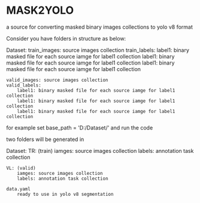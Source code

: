 # MASK2YOLO
a source for converting masked binary images collections to yolo v8 format



Consider you have folders in structure as below:
    
Dataset:
    train_images: source images collection
    train_labels:
        label1: binary masked file for each source iamge for label1 collection
        label1: binary masked file for each source iamge for label1 collection
        label1: binary masked file for each source iamge for label1 collection
        
        
    valid_images: source images collection
    valid_labels:
        label1: binary masked file for each source iamge for label1 collection
        label1: binary masked file for each source iamge for label1 collection
        label1: binary masked file for each source iamge for label1 collection
        
for example set base_path = 'D:/Dataset/' and run the code

two folders will be generated in 

Dataset:
    TR: (train)
        iamges: source images collection
        labels: annotation task collection
        
    VL: (valid)
        iamges: source images collection
        labels: annotation task collection
        
    data.yaml
        ready to use in yolo v8 segmentation
    
    

